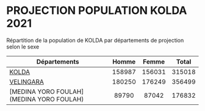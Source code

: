 # PROJECTION POPULATION KOLDA 2021
	
Répartition de la population de KOLDA par départements de projection selon le sexe
	
| Départements  | Homme | Femme | Total |
| --------- |:-----:|:-----:|:-----:|
| [KOLDA](KOLDA) | 158987 | 156031 | 315018 |
| [VELINGARA](VELINGARA) | 180250 | 176249 | 356499 |
| [MEDINA YORO FOULAH](MEDINA YORO FOULAH) | 89790 | 87042 | 176832 |
